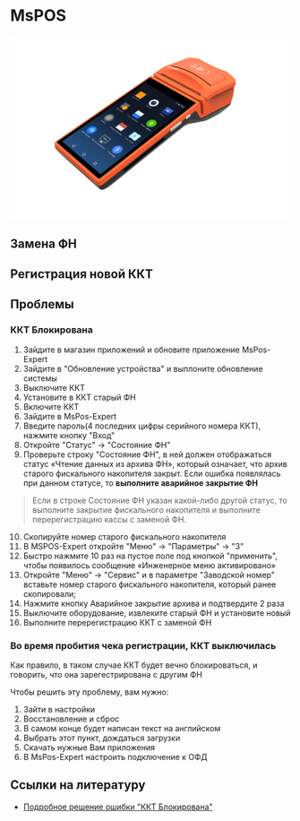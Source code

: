 # MsPOS
![MsPos-K](https://github.com/Barsuchek/Maintenance-Center-Engineer/blob/main/Photo/KKT/MsPosK.png)

## Замена ФН


## Регистрация новой ККТ


## Проблемы
### ККТ Блокирована

1. Зайдите в магазин приложений и обновите приложение MsPos-Expert
2. Зайдите в "Обновление устройства" и выплоните обновление системы
3. Выключите ККТ
4. Установите в ККТ старый ФН
5. Включите ККТ
6. Зайдите в MsPos-Expert
7. Введите пароль(4 последних цифры серийного номера ККТ), нажмите кнопку "Вход"
8. Откройте "Статус" → "Состояние ФН"
9. Проверьте строку "Состояние ФН", в ней должен отображаться статус «Чтение данных из архива ФН», который означает, что архив старого фискального накопителя закрыт. Если ошибка появлялась при данном статусе, то **выполните аварийное закрытие ФН**
> Если в строке Состояние ФН указан какой-либо другой статус, то выполните закрытие фискального накопителя и выполните перерегистрацию кассы с заменой ФН.
10. Скопируйте номер старого фискального накопителя
11. В MSPOS-Expert откройте "Меню" → "Параметры" → "3" 
12. Быстро нажмите 10 раз на пустое поле под кнопкой "применить", чтобы появилось сообщение «Инженерное меню активировано»
13. Откройте "Меню" → "Сервис"  и в параметре "Заводской номер" вставьте номер старого фискального накопителя, который ранее скопировали;
14. Нажмите кнопку Аварийное закрытие архива и подтвердите 2 раза
15. Выключите оборудование, извлеките старый ФН и установите новый
16. Выполните перерегистрацию ККТ с заменой ФН



### Во время пробития чека регистрации, ККТ выключилась

Как правило, в таком случае ККТ будет вечно блокироваться, и говорить, что она зарегестрирована с другим ФН

Чтобы решить эту проблему, вам нужно:

1. Зайти в настройки
2. Восстановление и сброс
3. В самом конце будет написан текст на английском
4. Выбрать этот пункт, дождаться загрузки
5. Скачать нужные Вам приложения
6. В MsPos-Expert настроить подключение к ОФД

## Ссылки на литературу
* [Подробное решение ошибки "ККТ Блокирована"](https://kassa.mts.ru/support/faq/oshibka-kkt-blokirovana/)